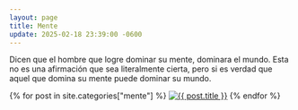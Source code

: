 ```yaml
---
layout: page
title: Mente
update: 2025-02-18 23:39:00 -0600
---
```

Dicen que el hombre que logre dominar su mente, dominara el mundo. Esta no es una afirmación que sea literalmente cierta, pero si es verdad que aquel que domina su mente puede dominar su mundo.
<p>{% for post in site.categories["mente"] %}
    <a href="{{ post.url }}"><img width="auto" max-width="360px" src="{{ post.banner }}" alt="{{ post.title }}"/></a>
{% endfor %}</p>